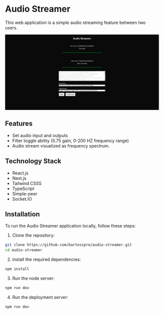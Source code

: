 # Audio Streamer

This web application is a simple audio streaming feature between two users.

<img src="./src/app/audiostreamerimg.png">

## Features

- Set audio input and outputs
- Filter toggle ability (0.75 gain, 0-200 HZ frequency range)
- Audio stream visualized as frequency spectrum.

## Technology Stack

- React.js
- Next.js
- Tailwind CSSS
- TypeScript
- Simple-peer
- Socket.IO

## Installation

To run the Audio Streamer application locally, follow these steps:

1. Clone the repository:

```bash
git clone https://github.com/bartoszpro/audio-streamer.git
cd audio-streamer
```

2. Install the required dependencies:

```bash
npm install
```

3. Run the node server:

```bash
npm run dev
```

4. Run the deployment server:

```bash
npm run dev
```

